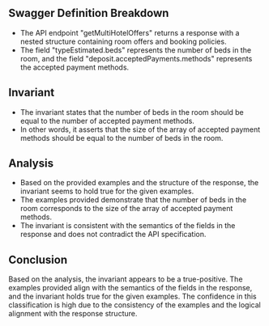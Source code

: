 ## Swagger Definition Breakdown
- The API endpoint "getMultiHotelOffers" returns a response with a nested structure containing room offers and booking policies.
- The field "typeEstimated.beds" represents the number of beds in the room, and the field "deposit.acceptedPayments.methods" represents the accepted payment methods.

## Invariant
- The invariant states that the number of beds in the room should be equal to the number of accepted payment methods.
- In other words, it asserts that the size of the array of accepted payment methods should be equal to the number of beds in the room.

## Analysis
- Based on the provided examples and the structure of the response, the invariant seems to hold true for the given examples.
- The examples provided demonstrate that the number of beds in the room corresponds to the size of the array of accepted payment methods.
- The invariant is consistent with the semantics of the fields in the response and does not contradict the API specification.

## Conclusion
Based on the analysis, the invariant appears to be a true-positive. The examples provided align with the semantics of the fields in the response, and the invariant holds true for the given examples. The confidence in this classification is high due to the consistency of the examples and the logical alignment with the response structure.
